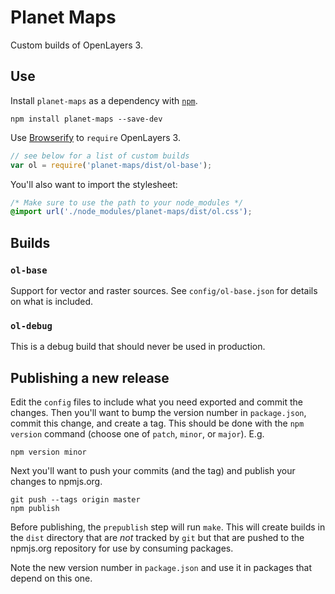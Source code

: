 # Planet Maps

Custom builds of OpenLayers 3.

## Use

Install `planet-maps` as a dependency with [`npm`](http://nodejs.org/).

    npm install planet-maps --save-dev

Use [Browserify](http://browserify.org/) to `require` OpenLayers 3.

```js
// see below for a list of custom builds
var ol = require('planet-maps/dist/ol-base');
```

You'll also want to import the stylesheet:

```css
/* Make sure to use the path to your node_modules */
@import url('./node_modules/planet-maps/dist/ol.css');
```

## Builds

### `ol-base`

Support for vector and raster sources.  See `config/ol-base.json` for details on what is included.

### `ol-debug`

This is a debug build that should never be used in production.

## Publishing a new release

Edit the `config` files to include what you need exported and commit the changes.  Then you'll want to bump the version number in `package.json`, commit this change, and create a tag.  This should be done with the `npm version` command (choose one of `patch`, `minor`, or `major`).  E.g.

    npm version minor

Next you'll want to push your commits (and the tag) and publish your changes to npmjs.org.

    git push --tags origin master
    npm publish

Before publishing, the `prepublish` step will run `make`.  This will create builds in the `dist` directory that are *not* tracked by `git` but that are pushed to the npmjs.org repository for use by consuming packages.

Note the new version number in `package.json` and use it in packages that depend on this one.
